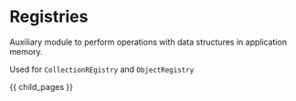 # Registries #

Auxiliary module to perform operations with data structures in application memory. 

<TODO provide links for CollectionREgistry and ObjectRegistry>

Used for `CollectionREgistry` and `ObjectRegistry`

{{ child_pages }}